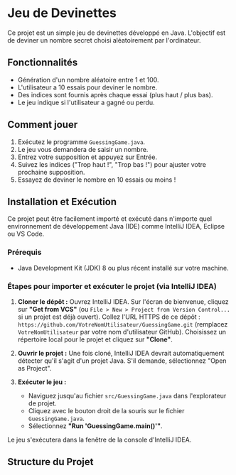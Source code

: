 # Jeu de Devinettes

Ce projet est un simple jeu de devinettes développé en Java. L'objectif est de deviner un nombre secret choisi aléatoirement par l'ordinateur.

## Fonctionnalités

- Génération d'un nombre aléatoire entre 1 et 100.
- L'utilisateur a 10 essais pour deviner le nombre.
- Des indices sont fournis après chaque essai (plus haut / plus bas).
- Le jeu indique si l'utilisateur a gagné ou perdu.

## Comment jouer

1.  Exécutez le programme `GuessingGame.java`.
2.  Le jeu vous demandera de saisir un nombre.
3.  Entrez votre supposition et appuyez sur Entrée.
4.  Suivez les indices ("Trop haut !", "Trop bas !") pour ajuster votre prochaine supposition.
5.  Essayez de deviner le nombre en 10 essais ou moins !

## Installation et Exécution

Ce projet peut être facilement importé et exécuté dans n'importe quel environnement de développement Java (IDE) comme IntelliJ IDEA, Eclipse ou VS Code.

### Prérequis

-   Java Development Kit (JDK) 8 ou plus récent installé sur votre machine.

### Étapes pour importer et exécuter le projet (via IntelliJ IDEA)

1.  **Cloner le dépôt :**
    Ouvrez IntelliJ IDEA. Sur l'écran de bienvenue, cliquez sur **"Get from VCS"** (ou `File > New > Project from Version Control...` si un projet est déjà ouvert).
    Collez l'URL HTTPS de ce dépôt :
    `https://github.com/VotreNomUtilisateur/GuessingGame.git` (remplacez `VotreNomUtilisateur` par votre nom d'utilisateur GitHub).
    Choisissez un répertoire local pour le projet et cliquez sur **"Clone"**.

2.  **Ouvrir le projet :**
    Une fois cloné, IntelliJ IDEA devrait automatiquement détecter qu'il s'agit d'un projet Java. S'il demande, sélectionnez "Open as Project".

3.  **Exécuter le jeu :**
    - Naviguez jusqu'au fichier `src/GuessingGame.java` dans l'explorateur de projet.
    - Cliquez avec le bouton droit de la souris sur le fichier `GuessingGame.java`.
    - Sélectionnez **"Run 'GuessingGame.main()'"**.

Le jeu s'exécutera dans la fenêtre de la console d'IntelliJ IDEA.

## Structure du Projet
